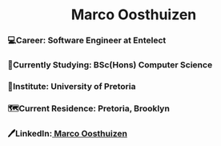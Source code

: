 <h1 align="center"> Marco Oosthuizen </h1>
<h3>💻Career: Software Engineer at Entelect</h3>
<h3>📖Currently Studying: BSc(Hons) Computer Science</h3>
<h3>🏫Institute: University of Pretoria</h3>
<h3>🗺️Current Residence: Pretoria, Brooklyn</h3>
<h3>🖊️LinkedIn:️<a href="https://www.linkedin.com/in/marco-oosthuizen-369b9320b/"> Marco Oosthuizen</a></h3>
<!--<h3>💻Skills:</h3>
  <ul>
    <li>LAMP stack development</li>
    <li>Android application development</li>
    <li>Relational databases</li>
    <li>Concurrent programming</li>
    <li>Data structure and algorithms</li>
  </ul>
<h3>⚙️Technologies:</h3>
  <ul>
    <li>C, C++, C#</li>
    <li>Java and JDK</li>
    <li>HTML5, CSS3, JavaScript, PHP</li>
    <li>Angular Ionic</li>
    <li>Android Studio</li>
    <li>x64 Intel Assembly</li>
    <li>Apache2.4, NodeJS</li>
    <li>MySQL, Microsoft Access</li>
  </ul>
<h3>🤓Interests</h3>
  <ul>
    <li>Artificial Intelligence</li>
    <li>Theoretical Computer Science</li>
    <li>Software Engineering</li>
    <li>Inferential Statistics</li>
    <li>Calculus and Discrete Mathematics</li>
  </ul>-->
